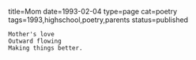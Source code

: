 title=Mom
date=1993-02-04
type=page
cat=poetry
tags=1993,highschool,poetry,parents
status=published
~~~~~~
Mother's love
Outward flowing
Making things better.
